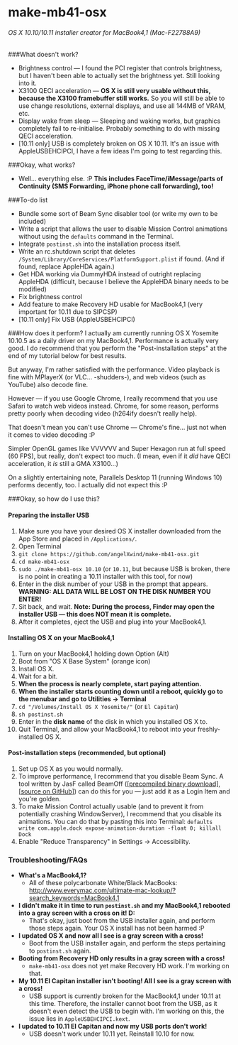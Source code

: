 make-mb41-osx
=============
###### OS X 10.10/10.11 installer creator for MacBook4,1 (Mac-F22788A9)

###What doesn't work?
* Brightness control — I found the PCI register that controls brightness, but I haven't been able to actually set the brightness yet. Still looking into it.
* X3100 QECI acceleration — **OS X is still very usable without this, because the X3100 framebuffer still works.** So you will still be able to use change resolutions, external displays, and use all 144MB of VRAM, etc.
* Display wake from sleep — Sleeping and waking works, but graphics completely fail to re-initialise. Probably something to do with missing QECI acceleration.
* [10.11 only] USB is completely broken on OS X 10.11. It's an issue with AppleUSBEHCIPCI, I have a few ideas I'm going to test regarding this.

###Okay, what works?
* Well... everything else. :P **This includes FaceTime/iMessage/parts of Continuity (SMS Forwarding, iPhone phone call forwarding), too!**

###To-do list
* Bundle some sort of Beam Sync disabler tool (or write my own to be included)
* Write a script that allows the user to disable Mission Control animations without using the `defaults` command in the Terminal.
* Integrate `postinst.sh` into the installation process itself.
* Write an rc.shutdown script that deletes `/System/Library/CoreServices/PlatformSupport.plist` if found. (And if found, replace AppleHDA again.)
* Get HDA working via DummyHDA instead of outright replacing AppleHDA (difficult, because I believe the AppleHDA binary needs to be modified)
* Fix brightness control
* Add feature to make Recovery HD usable for MacBook4,1 (very important for 10.11 due to SIPCSP)
* [10.11 only] Fix USB (AppleUSBEHCIPCI)

###How does it perform?
I actually am currently running OS X Yosemite 10.10.5 as a daily driver on my MacBook4,1. Performance is actually very good. I do recommend that you perform the "Post-installation steps" at the end of my tutorial below for best results.

But anyway, I'm rather satisfied with the performance. Video playback is fine with MPlayerX (or VLC... -shudders-), and web videos (such as YouTube) also decode fine.

However — if you use Google Chrome, I really recommend that you use Safari to watch web videos instead. Chrome, for some reason, performs pretty poorly when decoding video (h264ify doesn't really help).

That doesn't mean you can't use Chrome — Chrome's fine... just not when it comes to video decoding :P

Simpler OpenGL games like VVVVVV and Super Hexagon run at full speed (60 FPS), but really, don't expect too much. (I mean, even if it *did* have QECI acceleration, it *is* still a GMA X3100...)

On a slightly entertaining note, Parallels Desktop 11 (running Windows 10) performs decently, too. I actually did not expect this :P

###Okay, so how do I use this?

#### Preparing the installer USB
1. Make sure you have your desired OS X installer downloaded from the App Store and placed in `/Applications/`.
1. Open Terminal
1. `git clone https://github.com/angelXwind/make-mb41-osx.git`
1. `cd make-mb41-osx`
1. `sudo ./make-mb41-osx 10.10` (or `10.11`, but because USB is broken, there is no point in creating a 10.11 installer with this tool, for now)
1. Enter in the disk number of your USB in the prompt that appears. **WARNING: ALL DATA WILL BE LOST ON THE DISK NUMBER YOU ENTER!**
1. Sit back, and wait. **Note: During the process, Finder may open the installer USB — this does NOT mean it is complete.**
1. After it completes, eject the USB and plug into your MacBook4,1.

#### Installing OS X on your MacBook4,1
1. Turn on your MacBook4,1 holding down Option (Alt)
1. Boot from "OS X Base System" (orange icon)
1. Install OS X.
1. Wait for a bit.
1. **When the process is nearly complete, start paying attention.**
1. **When the installer starts counting down until a reboot, quickly go to the menubar and go to Utilities -> Terminal**
1. `cd "/Volumes/Install OS X Yosemite/"` (or `El Capitan`)
1. `sh postinst.sh`
1. Enter in the **disk name** of the disk in which you installed OS X to.
1. Quit Terminal, and allow your MacBook4,1 to reboot into your freshly-installed OS X.

#### Post-installation steps (recommended, but optional)
1. Set up OS X as you would normally.
1. To improve performance, I recommend that you disable Beam Sync. A tool written by JasF called BeamOff ([[precompiled binary download]](https://www.sendspace.com/file/sm9sf7), [[source on GitHub]](https://github.com/JasF/beamoff)) can do this for you — just add it as a Login Item and you're golden.
1. To make Mission Control actually usable (and to prevent it from potentially crashing WindowServer), I recommend that you disable its animations. You can do that by pasting this into Terminal: `defaults write com.apple.dock expose-animation-duration -float 0; killall Dock`
1. Enable "Reduce Transparency" in Settings -> Accessibility.

### Troubleshooting/FAQs

* **What's a MacBook4,1?**
    * All of these polycarbonate White/Black MacBooks: http://www.everymac.com/ultimate-mac-lookup/?search_keywords=MacBook4,1
* **I didn't make it in time to run `postinst.sh` and my MacBook4,1 rebooted into a gray screen with a cross on it! D:**
    * That's okay, just boot from the USB installer again, and perform those steps again. Your OS X install has not been harmed :P
* **I updated OS X and now all I see is a gray screen with a cross!**
    * Boot from the USB installer again, and perform the steps pertaining to `postinst.sh` again.
* **Booting from Recovery HD only results in a gray screen with a cross!**
    * `make-mb41-osx` does not yet make Recovery HD work. I'm working on that.
* **My 10.11 El Capitan installer isn't booting! All I see is a gray screen with a cross!**
    * USB support is currently broken for the MacBook4,1 under 10.11 at this time. Therefore, the installer cannot boot from the USB, as it doesn't even detect the USB to begin with. I'm working on this, the issue lies in `AppleUSBEHCIPCI.kext`.
* **I updated to 10.11 El Capitan and now my USB ports don't work!**
    * USB doesn't work under 10.11 yet. Reinstall 10.10 for now.